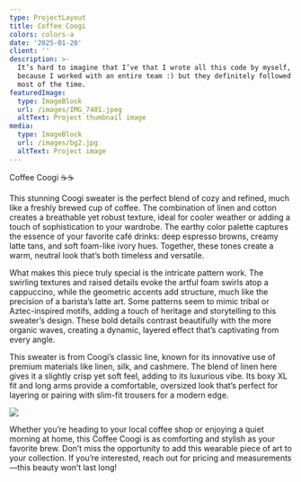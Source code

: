 ```yaml
---
type: ProjectLayout
title: Coffee Coogi
colors: colors-a
date: '2025-01-20'
client: ''
description: >-
  It’s hard to imagine that I’ve that I wrote all this code by myself, probably
  because I worked with an entire team :) but they definitely followed my lead
  most of the time.
featuredImage:
  type: ImageBlock
  url: /images/IMG_7401.jpeg
  altText: Project thumbnail image
media:
  type: ImageBlock
  url: /images/bg2.jpg
  altText: Project image
---
```

Coffee Coogi ☕️☕️




This stunning Coogi sweater is the perfect blend of cozy and refined, much like a freshly brewed cup of coffee. The combination of linen and cotton creates a breathable yet robust texture, ideal for cooler weather or adding a touch of sophistication to your wardrobe. The earthy color palette captures the essence of your favorite café drinks: deep espresso browns, creamy latte tans, and soft foam-like ivory hues. Together, these tones create a warm, neutral look that’s both timeless and versatile.




What makes this piece truly special is the intricate pattern work. The swirling textures and raised details evoke the artful foam swirls atop a cappuccino, while the geometric accents add structure, much like the precision of a barista’s latte art. Some patterns seem to mimic tribal or Aztec-inspired motifs, adding a touch of heritage and storytelling to this sweater’s design. These bold details contrast beautifully with the more organic waves, creating a dynamic, layered effect that’s captivating from every angle.




This sweater is from Coogi’s classic line, known for its innovative use of premium materials like linen, silk, and cashmere. The blend of linen here gives it a slightly crisp yet soft feel, adding to its luxurious vibe. Its boxy XL fit and long arms provide a comfortable, oversized look that’s perfect for layering or pairing with slim-fit trousers for a modern edge.

![](/images/IMG_7400.jpeg)


Whether you’re heading to your local coffee shop or enjoying a quiet morning at home, this Coffee Coogi is as comforting and stylish as your favorite brew. Don’t miss the opportunity to add this wearable piece of art to your collection. If you’re interested, reach out for pricing and measurements—this beauty won’t last long!
